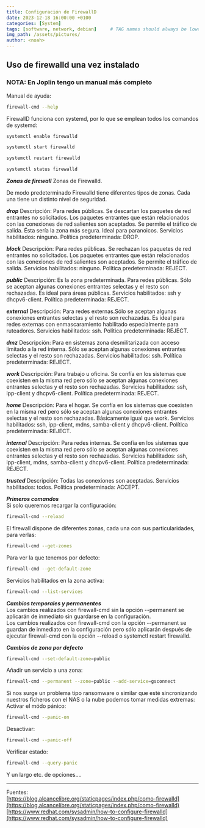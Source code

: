 ```yaml
---
title: Configuración de FirewallD
date: 2023-12-18 16:00:00 +0100
categories: [System]
tags: [software, network, debian]     # TAG names should always be lowercase
img_path: /assets/pictures/
author: <noah>
---
```

## Uso de firewalld una vez instalado  
### NOTA: En Joplin tengo un manual más completo
Manual de ayuda:
``` bash
firewall-cmd --help
```

FirewallD funciona con systemd, por lo que se emplean todos los comandos de systemd:
``` bash
systemctl enable firewalld

systemctl start firewalld

systemctl restart firewalld

systemctl status firewalld

```

***Zonas de firewall***
Zonas de Firewalld.

De modo predeterminado Firewalld tiene diferentes tipos de zonas. Cada una tiene un distinto nivel de seguridad.

***drop***
    Descripción: Para redes públicas. Se descartan los paquetes de red entrantes no solicitados. Los paquetes entrantes que están relacionados con las conexiones de red salientes son aceptados. Se permite el tráfico de salida. Ésta sería la zona más segura. Ideal para paranoicos.
    Servicios habilitados: ninguno.
    Política predeterminada: DROP.

***block***
    Descripción: Para redes públicas. Se rechazan los paquetes de red entrantes no solicitados. Los paquetes entrantes que están relacionados con las conexiones de red salientes son aceptados. Se permite el tráfico de salida.
    Servicios habilitados: ninguno.
    Política predeterminada: REJECT.

***public***
    Descripción: Es la zona predeterminada. Para redes públicas. Sólo se aceptan algunas conexiones entrantes selectas y el resto son rechazadas. Es ideal para áreas públicas.
    Servicios habilitados: ssh y dhcpv6-client.
    Política predeterminada: REJECT.

***external***
    Descripción: Para redes externas.Sólo se aceptan algunas conexiones entrantes selectas y el resto son rechazadas. Es ideal para redes externas con enmascaramiento habilitado especialmente para ruteadores.
    Servicios habilitados: ssh.
    Política predeterminada: REJECT.

***dmz***
    Descripción: Para en sistemas zona desmilitarizada con acceso limitado a la red interna. Sólo se aceptan algunas conexiones entrantes selectas y el resto son rechazadas.
    Servicios habilitados: ssh.
    Política predeterminada: REJECT.

***work***
    Descripción: Para trabajo u oficina. Se confía en los sistemas que coexisten en la misma red pero sólo se aceptan algunas conexiones entrantes selectas y el resto son rechazadas.
    Servicios habilitados: ssh, ipp-client y dhcpv6-client.
    Política predeterminada: REJECT.

***home***
    Descripción: Para el hogar. Se confía en los sistemas que coexisten en la misma red pero sólo se aceptan algunas conexiones entrantes selectas y el resto son rechazadas. Básicamente igual que work.
    Servicios habilitados: ssh, ipp-client, mdns, samba-client y dhcpv6-client.
    Política predeterminada: REJECT.

***internal***
    Descripción: Para redes internas. Se confía en los sistemas que coexisten en la misma red pero sólo se aceptan algunas conexiones entrantes selectas y el resto son rechazadas.
    Servicios habilitados: ssh, ipp-client, mdns, samba-client y dhcpv6-client.
    Política predeterminada: REJECT.

***trusted***
    Descripción: Todas las conexiones son aceptadas.
    Servicios habilitados: todos.
    Política predeterminada: ACCEPT.  

***Primeros comandos***  
Si solo queremos recargar la configuración:
``` bash
firewall-cmd --reload
```

El firewall dispone de diferentes zonas, cada una con sus particularidades, para verlas:
``` bash
firewall-cmd --get-zones
```
Para ver la que tenemos por defecto:
``` bash
firewall-cmd --get-default-zone
```

Servicios habilitados en la zona activa:
``` bash
firewall-cmd --list-services
```

***Cambios temporales y permanentes***  
Los cambios realizados con firewall-cmd sin la opción --permanent se aplicarán de inmediato sin guardarse en la configuración.  
Los cambios realizados con firewall-cmd con la opción --permanent se guardan de inmediato en la configuración pero sólo aplicarán después de ejecutar firewall-cmd con la opción --reload o systemctl restart firewalld.  

***Cambios de zona por defecto***
``` bash
firewall-cmd --set-default-zone=public
```

Añadir un servicio a una zona:
``` bash
firewall-cmd --permanent --zone=public --add-service=gsconnect
```
Si nos surge un problema tipo ransomware o similar que esté sincronizando nuestros ficheros con el NAS o la nube podemos tomar medidas extremas:  
Activar el módo pánico:
``` bash
firewall-cmd --panic-on
```
Desactivar:
``` bash
firewall-cmd --panic-off
```
Verificar estado:
``` bash
firewall-cmd --query-panic
```

Y un largo etc. de opciones....




***
Fuentes:  
[https://blog.alcancelibre.org/staticpages/index.php/como-firewalld](https://blog.alcancelibre.org/staticpages/index.php/como-firewalld)  
[https://www.redhat.com/sysadmin/how-to-configure-firewalld](https://www.redhat.com/sysadmin/how-to-configure-firewalld)


